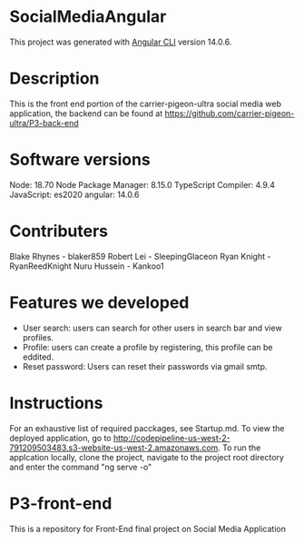 # SocialMediaAngular

This project was generated with [Angular CLI](https://github.com/angular/angular-cli) version 14.0.6.

# Description

This is the front end portion of the carrier-pigeon-ultra social media web application, the backend can be found at https://github.com/carrier-pigeon-ultra/P3-back-end

# Software versions
Node: 18.70
Node Package Manager: 8.15.0
TypeScript Compiler: 4.9.4
JavaScript: es2020
angular: 14.0.6

# Contributers
Blake Rhynes - blaker859
Robert Lei - SleepingGlaceon
Ryan Knight - RyanReedKnight
Nuru Hussein - Kankoo1

# Features we developed
- User search: users can search for other users in search bar and view profiles.
- Profile: users can create a profile by registering, this profile can be eddited.
- Reset password: Users can reset their passwords via gmail smtp.

# Instructions
For an exhaustive list of required pacckages, see Startup.md.
To view the deployed application, go to http://codepipeline-us-west-2-791209503483.s3-website-us-west-2.amazonaws.com.
To run the applcation locally, clone the project, navigate to the project root directory and enter the command "ng serve -o"

# P3-front-end
This is a repository for Front-End final project on Social Media Application
